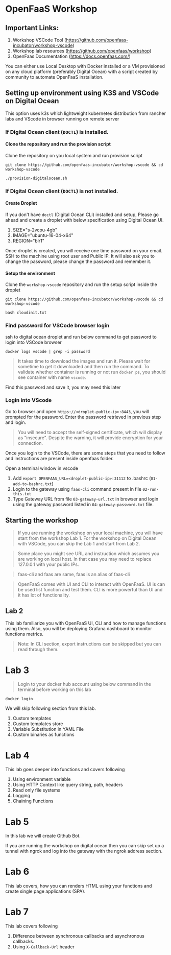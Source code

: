 # OpenFaaS Workshop

## Important Links:

1. Workshop VSCode Tool (https://github.com/openfaas-incubator/workshop-vscode)
2. Workshop lab resources (https://github.com/openfaas/workshop)
3. OpenFaas Documentation (https://docs.openfaas.com/)

You can either use Local Desktop with Docker installed or a VM provisioned on any cloud platform (preferably Digital Ocean) with a script created by community to automate OpenFaaS installation.

## Setting up environment using K3S and VSCode on Digital Ocean
This option uses k3s which lightweight kubernetes distribution from rancher labs and VScode in browser running on remote server

### If Digital Ocean client (`DOCTL`) is installed.

#### Clone the repository and run the provision script

Clone the repository on you local system and run provision script

```
git clone https://github.com/openfaas-incubator/workshop-vscode && cd workshop-vscode
```
```
./provision-digitalocean.sh
```

### If Digital Ocean client (`DOCTL`) is not installed.

#### Create Droplet 
If you don't have `doctl` (Digital Ocean CLI) installed and setup, Please go ahead and create a droplet with below specification using 
Digital Ocean UI.

1. SIZE="s-2vcpu-4gb"
2. IMAGE="ubuntu-16-04-x64"
3. REGION="blr1"

Once droplet is created, you will receive one time password on your email. SSH to the machine using root user and Public IP. It will also ask you to change the password, please change the password and remember it. 

#### Setup the environment
Clone the `workshop-vscode` repository and run the setup script inside the droplet
```
git clone https://github.com/openfaas-incubator/workshop-vscode && cd workshop-vscode
```
```
bash cloudinit.txt
```



### Find password for VSCode browser login
ssh to digital ocean droplet and run below command to get password to login into VSCode browser 

```
docker logs vscode | grep -i password
```

> It takes time to download the images and run it. Please wait for sometime to get it downloaded and then run the command. To validate whether container is running or not run `docker ps`, you should see container with name `vscode`.

Find this password and save it, you may need this later

### Login into VScode
Go to browser and open `https://<droplet-public-ip>:8443`, you will prompted for the password. Enter the password retrieved in previous step and login. 

> You will need to accept the self-signed certificate, which will display as "insecure". Despite the warning, it will provide encryption for your connection.

Once you login to the VSCode, there are some steps that you need to follow and instructions are present inside openfaas folder.

Open a terminal window in vscode

1. Add `export OPENFAAS_URL=<droplet-public-ip>:31112` to .bashrc (`01-add-to-bashrc.txt`)
2. Login to the gateway using `faas-cli` command present in file `02-run-this.txt`
3. Type Gateway URL from file `03-gateway-url.txt` in browser and login using the gateway password listed in `04-gateway-password.txt` file.


## Starting the workshop

> If you are running the workshop on your local machine, you will have start from the workshop Lab 1. For the workshop on Digital Ocean with VSCode, you can skip the Lab 1 and start from Lab 2.

> Some place you might see URL and instruction which assumes you are working on local host. In that case you may need to replace 127.0.0.1 with your public IPs. 

> faas-cli and faas are same, faas is an alias of faas-cli

> OpenFaaS comes with UI and CLI to interact with OpenFaaS. UI is can be used list function and test them. CLI is more powerful than UI and it has lot of functionality.


## Lab 2


This lab familiarize you with OpenFaaS UI, CLI and how to manage functions using them. Also, you will be deploying Grafana dashboard to monitor functions metrics.

> Note: In CLI section, export instructions can be skipped but you can read through them.

# Lab 3

> Login to your docker hub account using below command in the terminal before working on this lab
```
docker login
```

We will skip following section from this lab. 
1. Custom templates
2. Custom templates store
3. Variable Substitution in YAML File
4. Custom binaries as functions

# Lab 4 

This lab goes deeper into functions and covers following
1. Using environment variable
2. Using HTTP Context like query string, path, headers
3. Read only file systems
4. Logging
5. Chaining Functions

# Lab 5
In this lab we will create Github Bot. 

If you are running the workshop on digital ocean then you can skip set up a tunnel with ngrok and log into the gateway with the ngrok address section.

# Lab 6

This lab covers, how you can renders HTML using your functions and create single page applications (SPA).

# Lab 7
This lab covers following
1. Difference between synchronous callbacks and asynchronous callbacks.
2. Using `X-Callback-Url` header